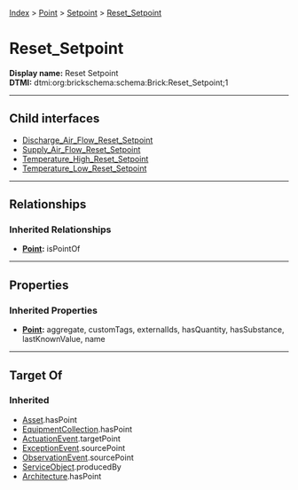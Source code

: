 [Index](../../../index.md) > [Point](../../Point.md) > [Setpoint](../Setpoint.md) > [Reset_Setpoint](#)
# Reset_Setpoint

**Display name:** Reset Setpoint<br />
**DTMI:** dtmi:org:brickschema:schema:Brick:Reset_Setpoint;1

---

## Child interfaces
* [Discharge_Air_Flow_Reset_Setpoint](Discharge_Air_Flow_Reset_Setpoint/Discharge_Air_Flow_Reset_Setpoint.md)
* [Supply_Air_Flow_Reset_Setpoint](Supply_Air_Flow_Reset_Setpoint/Supply_Air_Flow_Reset_Setpoint.md)
* [Temperature_High_Reset_Setpoint](Temperature_High_Reset_Setpoint/Temperature_High_Reset_Setpoint.md)
* [Temperature_Low_Reset_Setpoint](Temperature_Low_Reset_Setpoint/Temperature_Low_Reset_Setpoint.md)

---

## Relationships

### Inherited Relationships
* **[Point](../../Point.md):** isPointOf

---

## Properties

### Inherited Properties
* **[Point](../../Point.md):** aggregate, customTags, externalIds, hasQuantity, hasSubstance, lastKnownValue, name

---

## Target Of
### Inherited
* [Asset](../../../Asset/Asset.md).hasPoint
* [EquipmentCollection](../../../Collection/EquipmentCollection.md).hasPoint
* [ActuationEvent](../../../Event/PointEvent/ActuationEvent.md).targetPoint
* [ExceptionEvent](../../../Event/PointEvent/ExceptionEvent.md).sourcePoint
* [ObservationEvent](../../../Event/PointEvent/ObservationEvent.md).sourcePoint
* [ServiceObject](../../../Information/ServiceObject/ServiceObject.md).producedBy
* [Architecture](../../../Space/Architecture/Architecture.md).hasPoint
